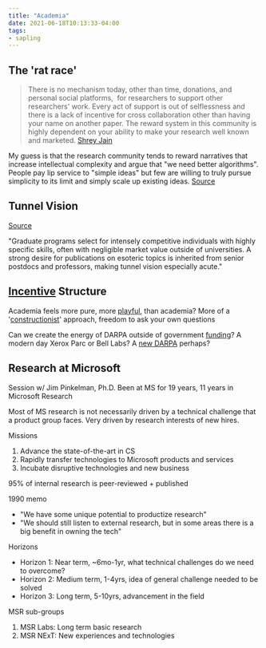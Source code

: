 ```yaml
---
title: "Academia"
date: 2021-06-18T10:13:33-04:00
tags:
- sapling
---
```


## The 'rat race'

> There is no mechanism today, other than time, donations, and personal social platforms,  for researchers to support other researchers' work. Every act of support is out of selflessness and there is a lack of incentive for cross collaboration other than having your name on another paper. The reward system in this community is highly dependent on your ability to make your research well known and marketed. [Shrey Jain](https://twitter.com/shreydjain13)

My guess is that the research community tends to reward narratives that increase intellectual complexity and argue that "we need better algorithms". People pay lip service to "simple ideas" but few are willing to truly pursue simplicity to its limit and simply scale up existing ideas. [Source](https://evjang.com/2021/10/23/generalization.html)

## Tunnel Vision
[Source](https://www.briantimar.com/notes/mimetic/mimetic/)

"Graduate programs select for intensely competitive individuals with highly specific skills, often with negligible market value outside of universities. A strong desire for publications on esoteric topics is inherited from senior postdocs and professors, making tunnel vision especially acute."

## [Incentive](thoughts/incentives.md) Structure
Academia feels more pure, more [playful](thoughts/play.md), than academia? More of a '[constructionist](thoughts/constructionist.md)' approach, freedom to ask your own questions

Can we create the energy of DARPA outside of government [funding](thoughts/funding.md)? A modern day Xerox Parc or Bell Labs? A [new DARPA](thoughts/new%20DARPA.md) perhaps?

## Research at Microsoft
Session w/ Jim Pinkelman, Ph.D. Been at MS for 19 years, 11 years in Microsoft Research

Most of MS research is not necessarily driven by a technical challenge that a product group faces. Very driven by research interests of new hires.

Missions
1. Advance the state-of-the-art in CS
2. Rapidly transfer technologies to Microsoft products and services
3. Incubate disruptive technologies and new business

95% of internal research is peer-reviewed + published

1990 memo
* "We have some unique potential to productize research"
* "We should still listen to external research, but in some areas there is a big benefit in owning the tech"

Horizons
* Horizon 1: Near term, ~6mo-1yr, what technical challenges do we need to overcome?
* Horizon 2: Medium term, 1-4yrs, idea of general challenge needed to be solved
* Horizon 3: Long term, 5-10yrs, advancement in the field

MSR sub-groups
1. MSR Labs: Long term basic research
2. MSR NExT: New experiences and technologies